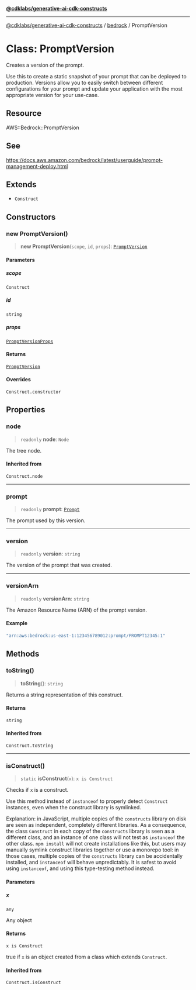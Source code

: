[**@cdklabs/generative-ai-cdk-constructs**](../../../README.md)

***

[@cdklabs/generative-ai-cdk-constructs](../../../README.md) / [bedrock](../README.md) / PromptVersion

# Class: PromptVersion

Creates a version of the prompt.

Use this to create a static snapshot of your prompt that can be deployed
to production. Versions allow you to easily switch between different
configurations for your prompt and update your application with the most
appropriate version for your use-case.

## Resource

AWS::Bedrock::PromptVersion

## See

https://docs.aws.amazon.com/bedrock/latest/userguide/prompt-management-deploy.html

## Extends

- `Construct`

## Constructors

### new PromptVersion()

> **new PromptVersion**(`scope`, `id`, `props`): [`PromptVersion`](PromptVersion.md)

#### Parameters

##### scope

`Construct`

##### id

`string`

##### props

[`PromptVersionProps`](../interfaces/PromptVersionProps.md)

#### Returns

[`PromptVersion`](PromptVersion.md)

#### Overrides

`Construct.constructor`

## Properties

### node

> `readonly` **node**: `Node`

The tree node.

#### Inherited from

`Construct.node`

***

### prompt

> `readonly` **prompt**: [`Prompt`](Prompt.md)

The prompt used by this version.

***

### version

> `readonly` **version**: `string`

The version of the prompt that was created.

***

### versionArn

> `readonly` **versionArn**: `string`

The Amazon Resource Name (ARN) of the prompt version.

#### Example

```ts
"arn:aws:bedrock:us-east-1:123456789012:prompt/PROMPT12345:1"
```

## Methods

### toString()

> **toString**(): `string`

Returns a string representation of this construct.

#### Returns

`string`

#### Inherited from

`Construct.toString`

***

### isConstruct()

> `static` **isConstruct**(`x`): `x is Construct`

Checks if `x` is a construct.

Use this method instead of `instanceof` to properly detect `Construct`
instances, even when the construct library is symlinked.

Explanation: in JavaScript, multiple copies of the `constructs` library on
disk are seen as independent, completely different libraries. As a
consequence, the class `Construct` in each copy of the `constructs` library
is seen as a different class, and an instance of one class will not test as
`instanceof` the other class. `npm install` will not create installations
like this, but users may manually symlink construct libraries together or
use a monorepo tool: in those cases, multiple copies of the `constructs`
library can be accidentally installed, and `instanceof` will behave
unpredictably. It is safest to avoid using `instanceof`, and using
this type-testing method instead.

#### Parameters

##### x

`any`

Any object

#### Returns

`x is Construct`

true if `x` is an object created from a class which extends `Construct`.

#### Inherited from

`Construct.isConstruct`
